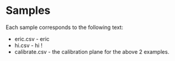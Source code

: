 # Samples
Each sample corresponds to the following text:
- eric.csv - eric
- hi.csv - hi !
- calibrate.csv - the calibration plane for the above 2 examples.
